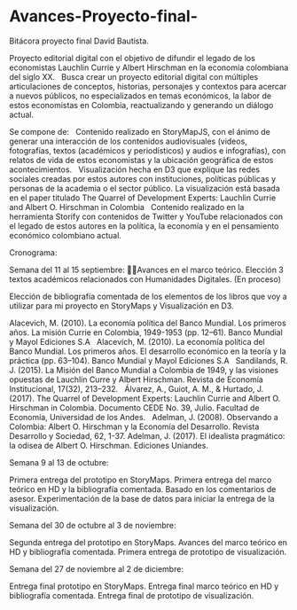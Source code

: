 # Avances-Proyecto-final-
Bitácora proyecto final David Bautista.

Proyecto editorial digital con el objetivo de difundir el legado de los economistas Lauchlin Currie y Albert Hirschman en la economía colombiana del siglo XX.
 
Busca crear un proyecto editorial digital con múltiples articulaciones de conceptos, historias, personajes y contextos para acercar a nuevos públicos, no especializados en temas económicos, la labor de estos economistas en Colombia, reactualizando y generando un diálogo actual.

Se compone de:
 
Contenido realizado en StoryMapJS, con el ánimo de generar una interacción de los contenidos audiovisuales (videos, fotografías, textos (académicos y periodísticos) y audios e infografías), con relatos de vida de estos economistas y la ubicación geográfica de estos acontecimientos. 
 
Visualización hecha en D3 que explique las redes sociales creadas por estos autores con instituciones, políticas públicas y personas de la academia o el sector público. La visualización está basada en el paper titulado The Quarrel of Development Experts: Lauchlin Currie and Albert O. Hirschman in Colombia
 
Contenido realizado en la herramienta Storify con contenidos de Twitter y YouTube relacionados con el legado de estos autores en la política, la economía y en el pensamiento económico colombiano actual. 

Cronograma:

Semana del 11 al 15 septiembre: Avances en el marco teórico. Elección 3 textos académicos relacionados  con Humanidades Digitales. (En proceso)

Elección de bibliografía comentada de los elementos de los libros que voy a utilizar para mi proyecto en StoryMaps y Visualización en D3. 

Alacevich, M. (2010). La economía política del Banco Mundial. Los primeros años. La misión Currie en Colombia, 1949-1953 (pp. 12–61). Banco Mundial y Mayol Ediciones S.A
 
Alacevich, M. (2010). La economía política del Banco Mundial. Los primeros años. El desarrollo económico en la teoría y la práctica (pp. 63–104). Banco Mundial y Mayol Ediciones S.A
 
Sandilands, R. J. (2015). La Misión del Banco Mundial a Colombia de 1949, y las visiones opuestas de Lauchlin Curre y Albert Hirschman. Revista de Economía Institucional, 17(32), 213–232.
 
Álvarez, A., Guiot, A. M., & Hurtado, J. (2017). The Quarrel of Development Experts: Lauchlin Currie and Albert O. Hirschman in Colombia. Documento CEDE No. 39, Julio. Facultad de Economía, Universidad de los Andes.
 
Adelman, J. (2008). Observando a Colombia: Albert O. Hirschman y la Economía del Desarrollo. Revista Desarrollo y Sociedad, 62, 1-37. Adelman, J. (2017).  El idealista pragmático: la odisea de Albert O. Hirschman. Ediciones Uniandes. 
 
Semana 9 al 13 de octubre: 

Primera entrega del prototipo en StoryMaps. 
Primera entrega del marco teórico en HD y la bibliografía comentada. Basado en los comentarios de asesor.
Experimentación de la base de datos para iniciar la entrega de la visualización. 

Semana del 30 de octubre al 3 de noviembre:

Segunda entrega del prototipo en StoryMaps. 
Avances del marco teórico en HD y bibliografía comentada. 
Primera entrega de prototipo de visualización. 

Semana del 27 de noviembre al 2 de diciembre:

Entrega final prototipo en StoryMaps. 
Entrega final marco teórico en HD y bibliografía comentada. 
Entrega final de prototipo de visualización. 

